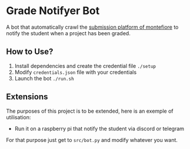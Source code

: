 # Grade Notifyer Bot

 A bot that automatically crawl the [submission platform of montefiore](https://submit.montefiore.ulg.ac.be/index.php/student) to notify the student when a project has been graded.

## How to Use?

1. Install dependencies and create the credential file `./setup`
2. Modify `credentials.json` file with your credentials
3. Launch the bot `./run.sh`

## Extensions

The purposes of this project is to be extended, here is an exemple of utilisation:

- Run it on a raspberry pi that notify the student via discord or telegram

For that purpose just get to `src/bot.py` and modify whatever you want.

